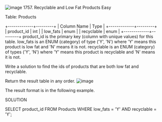 ![image](https://github.com/sandvoxy/sql/assets/112099595/855c7e73-d12c-46c4-8503-d36a079d0411)
1757. Recyclable and Low Fat Products
Easy

Table: Products

+-------------+---------+
| Column Name | Type    |
+-------------+---------+
| product_id  | int     |
| low_fats    | enum    |
| recyclable  | enum    |
+-------------+---------+
product_id is the primary key (column with unique values) for this table.
low_fats is an ENUM (category) of type ('Y', 'N') where 'Y' means this product is low fat and 'N' means it is not.
recyclable is an ENUM (category) of types ('Y', 'N') where 'Y' means this product is recyclable and 'N' means it is not.
 
Write a solution to find the ids of products that are both low fat and recyclable.

Return the result table in any order.
![image](https://github.com/sandvoxy/sql/assets/112099595/ab2950fa-90c1-4a32-90b6-b770a7d819e4)


The result format is in the following example.

SOLUTION

SELECT product_id
FROM Products
WHERE low_fats = 'Y'
AND recyclable = 'Y'; 

